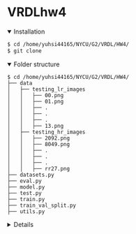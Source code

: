 # VRDLhw4


<details open>
<summary>Installation</summary>

```bash
$ cd /home/yuhsi44165/NYCU/G2/VRDL/HW4/
$ git clone
```
  
</details>



<details open>
<summary>Folder structure</summary>
  
```text
$ cd /home/yuhsi44165/NYCU/G2/VRDL/HW4/
├── data
│   ├── testing_lr_images
│   │   ├── 00.png
│   │   ├── 01.png
│   │   ├── .
│   │   ├── .
│   │   ├── .
│   │   ├── 13.png
│   ├── testing_hr_images
│   │   ├── 2092.png
│   │   ├── 8049.png
│   │   ├── .
│   │   ├── .
│   │   ├── .
│   │   ├── rr27.png
├── datasets.py
├── eval.py
├── model.py
├── test.py
├── train.py
├── train_val_split.py
├── utils.py
```

<details>




## Related URLs

• Dataset link

https://drive.google.com/file/d/1SJYi-q56NMuT_YOD_8kTXivwDM96AvUx/view?usp=sharing

• GitHub Repository



• Model weights after training ()


